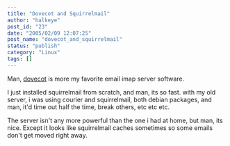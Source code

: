 ```yaml
---
title: "Dovecot and Squirrelmail"
author: "halkeye"
post_id: "23"
date: "2005/02/09 12:07:25"
post_name: "dovecot_and_squirrelmail"
status: "publish"
category: "Linux"
tags: []
---
```


Man, [dovecot](https://www.dovecot.org/) is more my favorite email imap server software.

I just installed squirrelmail from scratch, and man, its so fast. with my old server, i was using courier and squirrelmail, both debian packages, and man, it'd time out half the time, break others, etc etc etc.

The server isn't any more powerful than the one i had at home, but man, its nice. Except it looks like squirrelmail caches sometimes so some emails don't get moved right away.